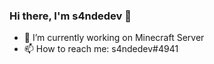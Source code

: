 ### Hi there, I'm s4ndedev 👋

- 🔭 I’m currently working on Minecraft Server
- 📫 How to reach me: s4ndedev#4941
